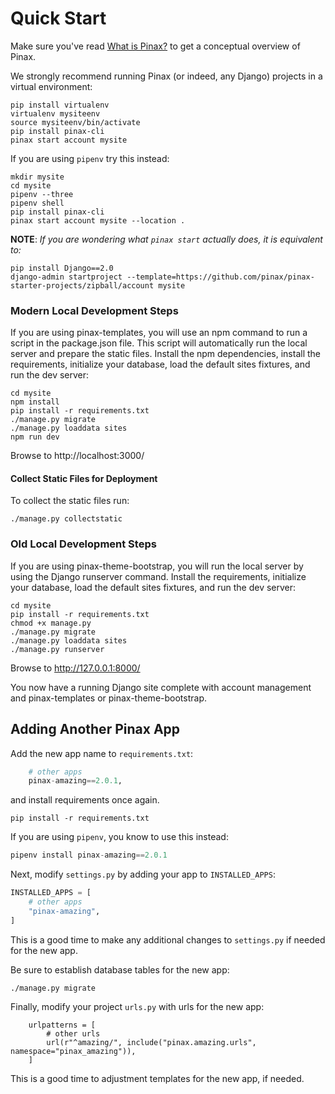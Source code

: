 # Quick Start

Make sure you've read [What is Pinax?](what_is_pinax.md) to get a conceptual overview of Pinax.

We strongly recommend running Pinax (or indeed, any Django) projects in a virtual environment:

```shell
pip install virtualenv
virtualenv mysiteenv
source mysiteenv/bin/activate
pip install pinax-cli
pinax start account mysite
```

If you are using `pipenv` try this instead:

```shell
mkdir mysite
cd mysite
pipenv --three
pipenv shell
pip install pinax-cli
pinax start account mysite --location .
```

**NOTE**: _If you are wondering what `pinax start` actually does, it is equivalent to:_

```shell
pip install Django==2.0
django-admin startproject --template=https://github.com/pinax/pinax-starter-projects/zipball/account mysite
```

### Modern Local Development Steps

If you are using pinax-templates, you will use an npm command to run a script in the package.json file. This script will automatically run the local server and prepare the static files. Install the npm dependencies, install the requirements, initialize your database, load the default sites fixtures, and run the dev server:

```shell
cd mysite
npm install
pip install -r requirements.txt
./manage.py migrate
./manage.py loaddata sites
npm run dev
```

Browse to http://localhost:3000/

#### Collect Static Files for Deployment

To collect the static files run:

```shell
./manage.py collectstatic
```

### Old Local Development Steps

If you are using pinax-theme-bootstrap, you will run the local server by using the Django runserver command. Install the requirements, initialize your database, load the default sites fixtures, and run the dev server:

```shell
cd mysite
pip install -r requirements.txt
chmod +x manage.py
./manage.py migrate
./manage.py loaddata sites
./manage.py runserver
```

Browse to http://127.0.0.1:8000/

You now have a running Django site complete with account management and pinax-templates or pinax-theme-bootstrap.


## Adding Another Pinax App

Add the new app name to `requirements.txt`:

```python
    # other apps
    pinax-amazing==2.0.1,
```

and install requirements once again.

```shell
pip install -r requirements.txt
```

If you are using `pipenv`, you know to use this instead:

```python
pipenv install pinax-amazing==2.0.1
```

Next, modify `settings.py` by adding your app to `INSTALLED_APPS`:

```python
INSTALLED_APPS = [
    # other apps
    "pinax-amazing",
]
```

This is a good time to make any additional changes to `settings.py` if needed for the new app.

Be sure to establish database tables for the new app:

```shell
./manage.py migrate
```

Finally, modify your project `urls.py` with urls for the new app:

```
    urlpatterns = [
        # other urls
        url(r"^amazing/", include("pinax.amazing.urls", namespace="pinax_amazing")),
    ]
```

This is a good time to adjustment templates for the new app, if needed.
